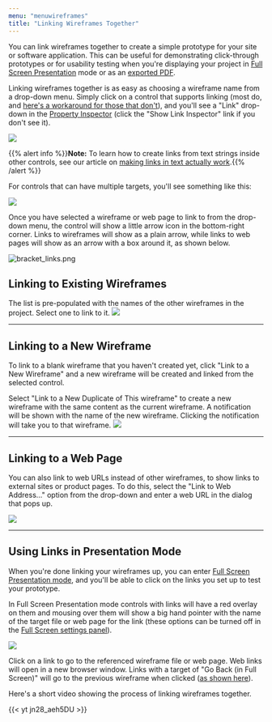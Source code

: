```yaml
---
menu: "menuwireframes"
title: "Linking Wireframes Together"
---
```


You can link wireframes together to create a simple prototype for your site or software application. This can be useful for demonstrating click-through prototypes or for usability testing when you're displaying your project in [Full Screen Presentation](../fullscreen/) mode or as an [exported PDF](../exporting/#exporting-to-pdf).

Linking wireframes together is as easy as choosing a wireframe name from a drop-down menu. Simply click on a control that supports linking (most do, and [here's a workaround for those that don't](https://support.balsamiq.com/tutorials/workarounds/#make-any-control-linkable)), and you'll see a "Link" drop-down in the [Property Inspector](../overview/#the-properties-panel) (click the "Show Link Inspector" link if you don't see it).

![](//media.balsamiq.com/img/support/docs/bw/link_inspector.png)

{{% alert info %}}**Note:** To learn how to create links from text strings inside other controls, see our article on [making links in text actually work](../editing-controls/#making-links-in-text-actually-work).{{% /alert %}}

For controls that can have multiple targets, you'll see something like this:

![](//media.balsamiq.com/img/support/docs/m4d/b3/link_inspector_multi.png)

Once you have selected a wireframe or web page to link to from the drop-down menu, the control will show a little arrow icon in the bottom-right corner. Links to wireframes will show as a plain arrow, while links to web pages will show as an arrow with a box around it, as shown below.

![bracket_links.png](//media.balsamiq.com/img/support/docs/bw/bracket_links.png)


## Linking to Existing Wireframes

The list is pre-populated with the names of the other wireframes in the project. Select one to link to it.
![](//media.balsamiq.com/img/support/docs/bw/linktoexistingwireframe.png)

---

## Linking to a New Wireframe

To link to a blank wireframe that you haven't created yet, click "Link to a New Wireframe" and a new wireframe will be created and linked from the selected control.  

Select "Link to a New Duplicate of This wireframe" to create a new wireframe with the same content as the current wireframe. A notification will be shown with the name of the new wireframe. Clicking the notification will take you to that wireframe.
![](//media.balsamiq.com/img/support/docs/bw/linktonewwireframe.png)

---

## Linking to a Web Page

You can also link to web URLs instead of other wireframes, to show links to external sites or product pages. To do this, select the "Link to Web Address..." option from the drop-down and enter a web URL in the dialog that pops up.

![](//media.balsamiq.com/img/support/docs/bw/linktourl.png)

---
## Using Links in Presentation Mode

When you're done linking your wireframes up, you can enter [Full Screen Presentation mode](../fullscreen/), and you'll be able to click on the links you set up to test your prototype.

In Full Screen Presentation mode controls with links will have a red overlay on them and mousing over them will show a big hand pointer with the name of the target file or web page for the link (these options can be turned off in the [Full Screen settings panel](../fullscreen/#settings)).

![](//media.balsamiq.com/img/support/docs/m4d/b3/bighand.png)

Click on a link to go to the referenced wireframe file or web page. Web links will open in a new browser window. Links with a target of "Go Back (in Full Screen)" will go to the previous wireframe when clicked ([as shown here](https://www.youtube.com/watch?v=dY6eqvFiR6U)).

Here's a short video showing the process of linking wireframes together.

{{< yt jn28_aeh5DU >}}
